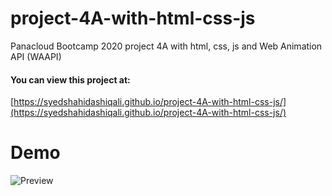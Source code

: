 # project-4A-with-html-css-js
Panacloud Bootcamp 2020 project 4A with html, css, js and Web Animation API (WAAPI)

#### You can view this project at:
[https://syedshahidashiqali.github.io/project-4A-with-html-css-js/](https://syedshahidashiqali.github.io/project-4A-with-html-css-js/)

# Demo
![Preview](/demo.gif)
